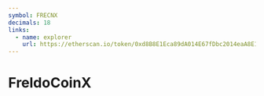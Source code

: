 ```yaml
---
symbol: FRECNX
decimals: 18
links:
  - name: explorer
    url: https://etherscan.io/token/0xd8B8E1Eca89dA014E67fDbc2014eaA8E171079bF
---
```


# FreldoCoinX
